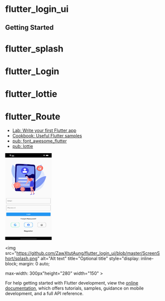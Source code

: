 # flutter_login_ui

## Getting Started

# flutter_splash
# flutter_Login
# flutter_lottie
# flutter_Route

- [Lab: Write your first Flutter app](https://docs.flutter.dev/get-started/codelab)
- [Cookbook: Useful Flutter samples](https://docs.flutter.dev/cookbook)
- [pub: font_awesome_flutter](https://pub.dev/packages/font_awesome_flutter)
- [pub: lottie](https://pub.dev/packages/lottie)

<img
  src="https://github.com/ZawXtutAung/flutter_login_ui/blob/master/ScreenShort/login.png"
  alt="Alt text"
  title="Optional title"
  style="display: inline-block; margin: 0 auto; max-width: 300px"  height="280" width="150" >

  <img 
  src="https://github.com/ZawXtutAung/flutter_login_ui/blob/master/ScreenShort/splash.png"
  alt="Alt text"
  title="Optional title" 
  style="display: inline-block; 
  margin: 0 auto;
  
  max-width: 300px"height="280" width="150" >


For help getting started with Flutter development, view the
[online documentation](https://docs.flutter.dev/), which offers tutorials,
samples, guidance on mobile development, and a full API reference.

